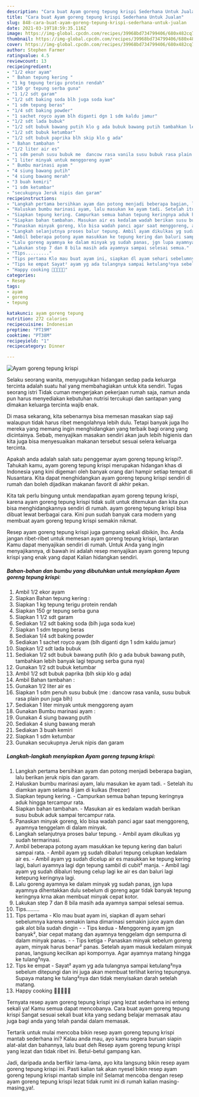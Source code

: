 ```yaml
---
description: "Cara buat Ayam goreng tepung krispi Sederhana Untuk Jualan"
title: "Cara buat Ayam goreng tepung krispi Sederhana Untuk Jualan"
slug: 848-cara-buat-ayam-goreng-tepung-krispi-sederhana-untuk-jualan
date: 2021-03-19T18:59:35.116Z
image: https://img-global.cpcdn.com/recipes/39968bd734799406/680x482cq70/ayam-goreng-tepung-krispi-foto-resep-utama.jpg
thumbnail: https://img-global.cpcdn.com/recipes/39968bd734799406/680x482cq70/ayam-goreng-tepung-krispi-foto-resep-utama.jpg
cover: https://img-global.cpcdn.com/recipes/39968bd734799406/680x482cq70/ayam-goreng-tepung-krispi-foto-resep-utama.jpg
author: Stephen Farmer
ratingvalue: 4.5
reviewcount: 13
recipeingredient:
- "1/2 ekor ayam"
- " Bahan tepung kering "
- "1 kg tepung terigu protein rendah"
- "150 gr tepung serba guna"
- "1 1/2 sdt garam"
- "1/2 sdt baking soda blh juga soda kue"
- "1 sdm tepung beras"
- "1/4 sdt baking powder"
- "1 sachet royco ayam blh diganti dgn 1 sdm kaldu jamur"
- "1/2 sdt lada bubuk"
- "1/2 sdt bubuk bawang putih klo g ada bubuk bawang putih tambahkan lebih banyak lagi tepung serba guna nya"
- "1/2 sdt bubuk ketumbar"
- "1/2 sdt bubuk paprika blh skip klo g ada"
- " Bahan tambahan "
- "1/2 liter air es"
- "1 sdm penuh susu bubuk me  dancow rasa vanila susu bubuk rasa plain pun juga blh"
- "1 liter minyak untuk menggoreng ayam"
- " Bumbu marinasi ayam "
- "4 siung bawang putih"
- "4 siung bawang merah"
- "3 buah kemiri"
- "1 sdm ketumbar"
- "secukupnya Jeruk nipis dan garam"
recipeinstructions:
- "Langkah pertama bersihkan ayam dan potong menjadi beberapa bagian, lalu berikan jeruk nipis dan garam."
- "Haluskan bumbu marinasi ayam, lalu masukan ke ayam tadi. Setelah itu diamkan ayam selama 8 jam di kulkas (freezer)"
- "Siapkan tepung kering. Campurkan semua bahan tepung keringnya aduk hingga tercampur rata."
- "Siapkan bahan tambahan. Masukan air es kedalam wadah berikan susu bubuk aduk sampai tercampur rata."
- "Panaskan minyak goreng, klo bisa wadah panci agar saat menggoreng, ayamnya tenggelam di dalam minyak."
- "Langkah selanjutnya proses balur tepung. Ambil ayam dikulkas yg sudah termarinasi."
- "Ambil beberapa potong ayam masukkan ke tepung kering dan baluri sampai rata. Ambil ayam yg sudah dibaluri tepung celupkan kedalam air es. Ambil ayam yg sudah dicelup air es masukkan ke tepung kering lagi, baluri ayamnya lagi dgn tepung sambil di cubit² manja. Ambil lagi ayam yg sudah dibaluri tepung celup lagi ke air es dan baluri lagi ketepung keringnya lagi."
- "Lalu goreng ayamnya ke dalam minyak yg sudah panas, jgn lupa ayamnya dihentakkan dulu sebelum di goreng agar tidak banyak tepung keringnya krna akan membuat minyak cepat kotor."
- "Lakukan step 7 dan 8 bila masih ada ayamnya sampai selesai semua."
- "Tips........."
- "Tips pertama Klo mau buat ayam ini, siapkan dl ayam sehari sebelumnya karena semakin lama dimarinasi semakin juice ayam dan gak alot bila sudah dingin  Tips kedua Menggoreng ayam jgn banyak², biar cepat matang dan ayamnya tenggelam dgn sempurna di dalam minyak panas.  Tips ketiga Panaskan minyak sebelum goreng ayam, minyak harus benar² panas. Setelah ayam masuk kedalam minyak panas, langsung kecilkan api kompornya. Agar ayamnya matang hingga ke tulang²nya."
- "Tips ke empat Sayat² ayam yg ada tulangnya sampai ketulang²nya sebelum ditepungi dan ini juga akan membuat terlihat kering tepungnya. Supaya matang ke tulang²nya dan tidak menyisakan darah setelah matang."
- "Happy cooking 🤗🤗🤗🤗🤗"
categories:
- Resep
tags:
- ayam
- goreng
- tepung

katakunci: ayam goreng tepung 
nutrition: 272 calories
recipecuisine: Indonesian
preptime: "PT19M"
cooktime: "PT38M"
recipeyield: "1"
recipecategory: Dinner

---
```



![Ayam goreng tepung krispi](https://img-global.cpcdn.com/recipes/39968bd734799406/680x482cq70/ayam-goreng-tepung-krispi-foto-resep-utama.jpg)

Selaku seorang wanita, menyuguhkan hidangan sedap pada keluarga tercinta adalah suatu hal yang membahagiakan untuk kita sendiri. Tugas seorang istri Tidak cuman mengerjakan pekerjaan rumah saja, namun anda pun harus menyediakan kebutuhan nutrisi tercukupi dan santapan yang dimakan keluarga tercinta wajib enak.

Di masa  sekarang, kita sebenarnya bisa memesan masakan siap saji walaupun tidak harus ribet mengolahnya lebih dulu. Tetapi banyak juga lho mereka yang memang ingin menghidangkan yang terbaik bagi orang yang dicintainya. Sebab, menyajikan masakan sendiri akan jauh lebih higienis dan kita juga bisa menyesuaikan makanan tersebut sesuai selera keluarga tercinta. 



Apakah anda adalah salah satu penggemar ayam goreng tepung krispi?. Tahukah kamu, ayam goreng tepung krispi merupakan hidangan khas di Indonesia yang kini digemari oleh banyak orang dari hampir setiap tempat di Nusantara. Kita dapat menghidangkan ayam goreng tepung krispi sendiri di rumah dan boleh dijadikan makanan favorit di akhir pekan.

Kita tak perlu bingung untuk mendapatkan ayam goreng tepung krispi, karena ayam goreng tepung krispi tidak sulit untuk ditemukan dan kita pun bisa menghidangkannya sendiri di rumah. ayam goreng tepung krispi bisa dibuat lewat berbagai cara. Kini pun sudah banyak cara modern yang membuat ayam goreng tepung krispi semakin nikmat.

Resep ayam goreng tepung krispi juga gampang sekali dibikin, lho. Anda jangan ribet-ribet untuk memesan ayam goreng tepung krispi, lantaran Kamu dapat menyajikan sendiri di rumah. Untuk Anda yang ingin menyajikannya, di bawah ini adalah resep menyajikan ayam goreng tepung krispi yang enak yang dapat Kalian hidangkan sendiri.

<!--inarticleads1-->

##### Bahan-bahan dan bumbu yang dibutuhkan untuk menyiapkan Ayam goreng tepung krispi:

1. Ambil 1/2 ekor ayam
1. Siapkan  Bahan tepung kering :
1. Siapkan 1 kg tepung terigu protein rendah
1. Siapkan 150 gr tepung serba guna
1. Siapkan 1 1/2 sdt garam
1. Sediakan 1/2 sdt baking soda (blh juga soda kue)
1. Siapkan 1 sdm tepung beras
1. Sediakan 1/4 sdt baking powder
1. Sediakan 1 sachet royco ayam (blh diganti dgn 1 sdm kaldu jamur)
1. Siapkan 1/2 sdt lada bubuk
1. Sediakan 1/2 sdt bubuk bawang putih (klo g ada bubuk bawang putih, tambahkan lebih banyak lagi tepung serba guna nya)
1. Gunakan 1/2 sdt bubuk ketumbar
1. Ambil 1/2 sdt bubuk paprika (blh skip klo g ada)
1. Ambil  Bahan tambahan :
1. Gunakan 1/2 liter air es
1. Siapkan 1 sdm penuh susu bubuk (me : dancow rasa vanila, susu bubuk rasa plain pun juga blh)
1. Sediakan 1 liter minyak untuk menggoreng ayam
1. Gunakan  Bumbu marinasi ayam :
1. Gunakan 4 siung bawang putih
1. Sediakan 4 siung bawang merah
1. Sediakan 3 buah kemiri
1. Siapkan 1 sdm ketumbar
1. Gunakan secukupnya Jeruk nipis dan garam




<!--inarticleads2-->

##### Langkah-langkah menyiapkan Ayam goreng tepung krispi:

1. Langkah pertama bersihkan ayam dan potong menjadi beberapa bagian, lalu berikan jeruk nipis dan garam.
1. Haluskan bumbu marinasi ayam, lalu masukan ke ayam tadi. - Setelah itu diamkan ayam selama 8 jam di kulkas (freezer)
1. Siapkan tepung kering. - Campurkan semua bahan tepung keringnya aduk hingga tercampur rata.
1. Siapkan bahan tambahan. - Masukan air es kedalam wadah berikan susu bubuk aduk sampai tercampur rata.
1. Panaskan minyak goreng, klo bisa wadah panci agar saat menggoreng, ayamnya tenggelam di dalam minyak.
1. Langkah selanjutnya proses balur tepung. - Ambil ayam dikulkas yg sudah termarinasi.
1. Ambil beberapa potong ayam masukkan ke tepung kering dan baluri sampai rata. - Ambil ayam yg sudah dibaluri tepung celupkan kedalam air es. - Ambil ayam yg sudah dicelup air es masukkan ke tepung kering lagi, baluri ayamnya lagi dgn tepung sambil di cubit² manja. - Ambil lagi ayam yg sudah dibaluri tepung celup lagi ke air es dan baluri lagi ketepung keringnya lagi.
1. Lalu goreng ayamnya ke dalam minyak yg sudah panas, jgn lupa ayamnya dihentakkan dulu sebelum di goreng agar tidak banyak tepung keringnya krna akan membuat minyak cepat kotor.
1. Lakukan step 7 dan 8 bila masih ada ayamnya sampai selesai semua.
1. Tips.........
1. Tips pertama - Klo mau buat ayam ini, siapkan dl ayam sehari sebelumnya karena semakin lama dimarinasi semakin juice ayam dan gak alot bila sudah dingin -  - Tips kedua - Menggoreng ayam jgn banyak², biar cepat matang dan ayamnya tenggelam dgn sempurna di dalam minyak panas. -  - Tips ketiga - Panaskan minyak sebelum goreng ayam, minyak harus benar² panas. Setelah ayam masuk kedalam minyak panas, langsung kecilkan api kompornya. Agar ayamnya matang hingga ke tulang²nya.
1. Tips ke empat - Sayat² ayam yg ada tulangnya sampai ketulang²nya sebelum ditepungi dan ini juga akan membuat terlihat kering tepungnya. Supaya matang ke tulang²nya dan tidak menyisakan darah setelah matang.
1. Happy cooking 🤗🤗🤗🤗🤗




Ternyata resep ayam goreng tepung krispi yang lezat sederhana ini enteng sekali ya! Kamu semua dapat mencobanya. Cara buat ayam goreng tepung krispi Sangat sesuai sekali buat kita yang sedang belajar memasak atau juga bagi anda yang telah pandai dalam memasak.

Tertarik untuk mulai mencoba bikin resep ayam goreng tepung krispi mantab sederhana ini? Kalau anda mau, ayo kamu segera buruan siapin alat-alat dan bahannya, lalu buat deh Resep ayam goreng tepung krispi yang lezat dan tidak ribet ini. Betul-betul gampang kan. 

Jadi, daripada anda berfikir lama-lama, ayo kita langsung bikin resep ayam goreng tepung krispi ini. Pasti kalian tak akan nyesel bikin resep ayam goreng tepung krispi mantab simple ini! Selamat mencoba dengan resep ayam goreng tepung krispi lezat tidak rumit ini di rumah kalian masing-masing,ya!.

